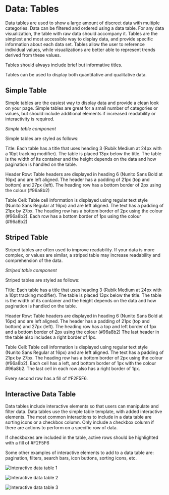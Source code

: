 # Data: Tables

Data tables are used to show a large amount of discreet data with multiple categories. Data can be filtered and ordered using a data table. For any data visualization, the table with raw data should accompany it. Tables are the simplest and most accessible way to display data, and provide specific information about each data set. Tables allow the user to reference individual values, while visualizations are better able to represent trends derived from these values. 

Tables should always include brief but informative titles. 

Tables can be used to display both quantitative and qualitative data. 

## Simple Table 

Simple tables are the easiest way to display data and provide a clean look on your page. Simple tables are great for a small number of categories or values, but should include additional elements if increased readability or interactivity is required. 

*Simple table component*

Simple tables are styled as follows:

Title: Each table has a title that uses heading 3 (Rubik Medium at 24px with a 10pt tracking modifier). The table is placed 13px below the title. The table is the width of its container and the height depends on the data and how pagination is handled on the table. 

Header Row: Table headers are displayed in heading 6 (Nunito Sans Bold at 16px) and are left aligned. The header has a padding of 21px (top and bottom) and 27px (left). The heading row has a bottom border of 2px using the colour (#96a8b2) 

Table Cell: Table cell information is displayed using regular text style (Nunito Sans Regular at 16px) and are left aligned. The text has a padding of 21px by 27px. The heading row has a bottom border of 2px using the colour (#96a8b2). Each row has a bottom border of 1px using the colour (#96a8b2) 

## Striped Table

Striped tables are often used to improve readability. If your data is more complex, or values are similar, a striped table may increase readability and comprehension of the data. 

*Striped table component*

Striped tables are styled as follows:

Title: Each table has a title that uses heading 3 (Rubik Medium at 24px with a 10pt tracking modifier). The table is placed 13px below the title. The table is the width of its container and the height depends on the data and how pagination is handled on the table. 

Header Row: Table headers are displayed in heading 6 (Nunito Sans Bold at 16px) and are left aligned. The header has a padding of 21px (top and bottom) and 27px (left). The heading row has a top and left border of 1px and a bottom border of 2px using the colour (#96a8b2) The last header in the table also includes a right border of 1px. 

Table Cell: Table cell information is displayed using regular text style (Nunito Sans Regular at 16px) and are left aligned. The text has a padding of 21px by 27px. The heading row has a bottom border of 2px using the colour (#96a8b2). Each cell has a left, and bottom border of 1px with the colour #96a8b2. The last cell in each row also has a right border of 1px. 

Every second row has a fill of #F2F5F6. 

## Interactive Data Table

Data tables include interactive elements so that users can manipulate and filter data. Data tables use the simple table template, with added interactive elements. The most common interactions to include in a data table are sorting icons or a checkbox column. Only include a checkbox column if there are actions to perform on a specific row of data. 

If checkboxes are included in the table, active rows should be highlighted with a fill of #F2F5F6

Some other examples of interactive elements to add to a data table are: pagination, filters, search bars, icon buttons, sorting icons, etc. 

![Interactive data table 1](https://github.com/gctools-outilsgc/design-system/blob/master/documentation/examples/interactive%20table_1.png)

![Interactive data table 2](https://github.com/gctools-outilsgc/design-system/blob/master/documentation/examples/interactive%20table_2.png)

![Interactive data table 3](https://github.com/gctools-outilsgc/design-system/blob/master/documentation/examples/interactive%20table_3.png)
